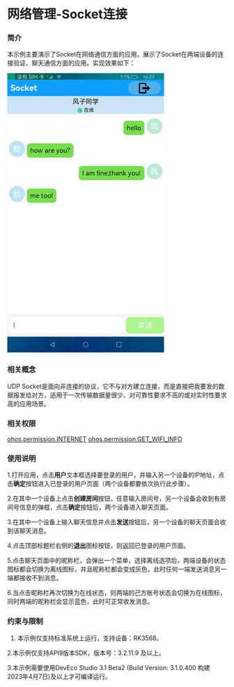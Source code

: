 # 网络管理-Socket连接

### 简介

本示例主要演示了Socket在网络通信方面的应用，展示了Socket在两端设备的连接验证、聊天通信方面的应用。实现效果如下：

![](screenshots/devices/chats.png)

### 相关概念

UDP Socket是面向非连接的协议，它不与对方建立连接，而是直接把我要发的数据报发给对方，适用于一次传输数据量很少、对可靠性要求不高的或对实时性要求高的应用场景。

### 相关权限

[ohos.permission.INTERNET](https://gitee.com/openharmony/docs/blob/master/zh-cn/application-dev/security/permission-list.md)
[ohos.permission.GET_WIFI_INFO](https://gitee.com/openharmony/docs/blob/master/zh-cn/application-dev/security/permission-list.md)

### 使用说明

1.打开应用，点击**用户**文本框选择要登录的用户，并输入另一个设备的IP地址，点击**确定**按钮进入已登录的用户页面（两个设备都要依次执行此步骤）。

2.在其中一个设备上点击**创建房间**按钮，任意输入房间号，另一个设备会收到有房间号信息的弹框，点击**确定**按钮后，两个设备进入聊天页面。

3.在其中一个设备上输入聊天信息并点击**发送**按钮后，另一个设备的聊天页面会收到该聊天消息。

4.点击顶部标题栏右侧的**退出**图标按钮，则返回已登录的用户页面。

5.点击聊天页面中的昵称栏，会弹出一个菜单，选择离线选项后，两端设备的状态图标都会切换为离线图标，并且昵称栏都会变成灰色，此时任何一端发送消息另一端都接收不到消息。

6.当点击昵称栏再次切换为在线状态，则两端的己方账号状态会切换为在线图标，同时两端的昵称栏会显示蓝色，此时可正常收发消息。

### 约束与限制

1. 本示例仅支持标准系统上运行，支持设备：RK3568。

2.本示例仅支持API9版本SDK，版本号：3.2.11.9 及以上。

3.本示例需要使用DevEco Studio 3.1 Beta2 (Build Version: 3.1.0.400 构建 2023年4月7日)及以上才可编译运行。